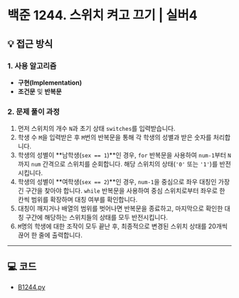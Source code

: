 # 백준 1244. 스위치 켜고 끄기 | 실버4

## 💡 접근 방식

### 1. 사용 알고리즘
* **구현(Implementation)**
* **조건문** 및 **반복문**

### 2. 문제 풀이 과정
1.  먼저 스위치의 개수 `N`과 초기 상태 `switches`를 입력받습니다.
2.  학생 수 `M`을 입력받은 후 `M`번의 반복문을 통해 각 학생의 성별과 받은 숫자를 처리합니다.
3.  학생의 성별이 **남학생(`sex == 1`)**인 경우, `for` 반복문을 사용하여 `num-1`부터 `N`까지 `num` 간격으로 스위치를 순회합니다. 해당 스위치의 상태(`'0'` 또는 `'1'`)를 반전시킵니다.
4.  학생의 성별이 **여학생(`sex == 2`)**인 경우, `num-1`을 중심으로 좌우 대칭인 가장 긴 구간을 찾아야 합니다. `while` 반복문을 사용하여 중심 스위치로부터 좌우로 한 칸씩 범위를 확장하며 대칭 여부를 확인합니다.
5.  대칭이 깨지거나 배열의 범위를 벗어나면 반복문을 종료하고, 마지막으로 확인한 대칭 구간에 해당하는 스위치들의 상태를 모두 반전시킵니다.
6.  `M`명의 학생에 대한 조작이 모두 끝난 후, 최종적으로 변경된 스위치 상태를 20개씩 끊어 한 줄에 출력합니다.



---

## 💻 코드
* [B1244.py](B1244.py)